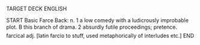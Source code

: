 TARGET DECK
ENGLISH

START
Basic
Farce
Back: n. 1 a low comedy with a ludicrously improbable plot. B this branch of drama. 2 absurdly futile proceedings; pretence.  farcical adj. [latin farcio to stuff, used metaphorically of interludes etc.]
END
